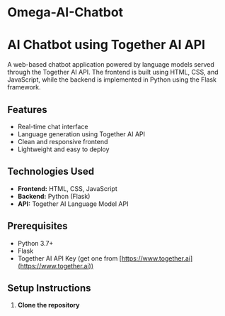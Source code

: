 # Omega-AI-Chatbot
# AI Chatbot using Together AI API

A web-based chatbot application powered by language models served through the Together AI API. The frontend is built using HTML, CSS, and JavaScript, while the backend is implemented in Python using the Flask framework.

## Features

- Real-time chat interface
- Language generation using Together AI API
- Clean and responsive frontend
- Lightweight and easy to deploy

## Technologies Used

- **Frontend:** HTML, CSS, JavaScript
- **Backend:** Python (Flask)
- **API:** Together AI Language Model API

## Prerequisites

- Python 3.7+
- Flask
- Together AI API Key (get one from [https://www.together.ai](https://www.together.ai))

## Setup Instructions

1. **Clone the repository**


